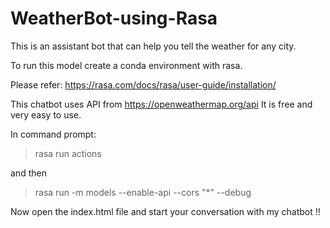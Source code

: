 # WeatherBot-using-Rasa
This is an assistant bot that can help you tell the weather for any city.

To run this model create a conda environment with rasa. 

Please refer: https://rasa.com/docs/rasa/user-guide/installation/ 

This chatbot uses API from https://openweathermap.org/api
It is free and very easy to use.

In command prompt:

> rasa run actions

and then

> rasa run -m models --enable-api --cors "*" --debug

Now open the index.html file and start your conversation with my chatbot !!
